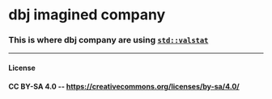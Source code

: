# dbj imagined company

### This is where dbj company are using [`std::valstat`](./valstat)
---
#### License
#### CC BY-SA 4.0 -- https://creativecommons.org/licenses/by-sa/4.0/ 
